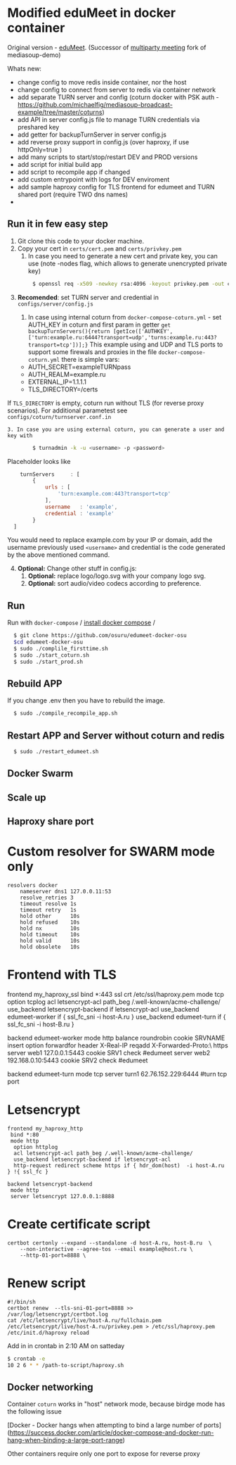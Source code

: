# Modified eduMeet in docker container

Original version - [eduMeet](https://github.com/edumeet/edumeet).
(Successor of [multiparty meeting](https://github.com/havfo/multiparty-meeting) fork of mediasoup-demo)

Whats new:
- change config to move redis inside container, nor the host
- change config to connect from server to redis via container network
- add separate TURN server and config (coturn docker with PSK auth - https://github.com/michaelfig/mediasoup-broadcast-example/tree/master/coturns)
- add API in server config.js file to manage TURN credentials via preshared key
- add getter for backupTurnServer in server config.js
- add reverse proxy support in config.js (over haproxy, if use httpOnly=true  )
- add many scripts to start/stop/restart DEV and PROD versions 
- add script for initial build app
- add script to recompile app if changed
- add custom entrypoint with logs for DEV enviroment
- add sample haproxy config for TLS frontend for edumeet and TURN shared port (require TWO dns names) 
- 

## Run it in few easy step

1. Git clone this code to your docker machine.
2. Copy your cert in `certs/cert.pem` and `certs/privkey.pem`
    1. In case you need to generate a new cert and private key, you can use (note -nodes flag, which allows to generate unencrypted private key)

```sh
        $ openssl req -x509 -newkey rsa:4096 -keyout privkey.pem -out cert.pem -days 3650 -nodes
```

3. **Recomended**: set TURN server and credential in `configs/server/config.js` 
    1. In case using internal coturn from `docker-compose-coturn.yml` - set AUTH_KEY in coturn and first param in getter 
    `get backupTurnServers(){return [getIce(['AUTHKEY',['turn:example.ru:6444?transport=udp','turns:example.ru:443?transport=tcp'])];}`
    This example using and UDP and TLS ports to support some firewals and proxies
   in the file `docker-compose-coturn.yml` there is simple vars: 
     
     - AUTH_SECRET=exampleTURNpass
     - AUTH_REALM=example.ru
     - EXTERNAL_IP=1.1.1.1
     - TLS_DIRECTORY=/certs

If   `TLS_DIRECTORY` is empty, coturn run without TLS (for reverse proxy scenarios). For additional parametest see `configs/coturn/turnserver.conf.in`
    
    3. In case you are using external coturn, you can generate a user and key with

```sh
        $ turnadmin -k -u <username> -p <password>
```

Placeholder looks like

```js
	turnServers     : [
		{
			urls : [
				'turn:example.com:443?transport=tcp'
			],
			username   : 'example',
			credential : 'example'
		}
  ]
```

You would need to replace example.com by your IP or domain, add the username previously used `<username>` and credential is the code generated by the above mentioned command.

4. **Optional:** Change other stuff in config.js:
    1. **Optional:** replace logo/logo.svg with your company logo svg.
    2. **Optional:** sort audio/video codecs according to preference.

## Run

Run with `docker-compose` 
/ [install docker compose](https://docs.docker.com/compose/install/) /

```sh
  $ git clone https://github.com/osuru/edumeet-docker-osu
  $cd edumeet-docker-osu
  $ sudo ./complile_firsttime.sh 
  $ sudo ./start_coturn.sh
  $ sudo ./start_prod.sh
```

## Rebuild APP

If you change .env then you have to rebuild the image.

```sh
  $ sudo ./compile_recompile_app.sh
```
## Restart APP and Server without coturn and redis

```sh
  $ sudo ./restart_edumeet.sh
```

## Docker Swarm


## Scale up

## Haproxy share port

# Custom resolver for SWARM mode only
```
resolvers docker
    nameserver dns1 127.0.0.11:53
    resolve_retries 3
    timeout resolve 1s
    timeout retry   1s
    hold other      10s
    hold refused    10s
    hold nx         10s
    hold timeout    10s
    hold valid      10s
    hold obsolete   10s
 ```
 
# Frontend with TLS

frontend my_haproxy_ssl
 bind *:443 ssl crt /etc/ssl/haproxy.pem
 mode tcp
  option tcplog
  acl letsencrypt-acl path_beg /.well-known/acme-challenge/
  use_backend letsencrypt-backend if letsencrypt-acl
  use_backend edumeet-worker if { ssl_fc_sni  -i host-A.ru }
  use_backend edumeet-turn if { ssl_fc_sni  -i host-B.ru }


backend edumeet-worker
 mode http
 balance roundrobin
 cookie SRVNAME insert
 option forwardfor header X-Real-IP
 reqadd X-Forwarded-Proto:\ https
 server web1 127.0.0.1:5443 cookie SRV1 check #edumeet
 server web2 192.168.0.10:5443 cookie SRV2 check #edumeet

backend edumeet-turn
 mode tcp
 server turn1 62.76.152.229:6444 #turn tcp port


# Letsencrypt

```
frontend my_haproxy_http
 bind *:80
 mode http
  option httplog
  acl letsencrypt-acl path_beg /.well-known/acme-challenge/
  use_backend letsencrypt-backend if letsencrypt-acl
  http-request redirect scheme https if { hdr_dom(host)  -i host-A.ru } !{ ssl_fc }
  
backend letsencrypt-backend
 mode http
 server letsencrypt 127.0.0.1:8888

```

# Create certificate script
```
certbot certonly --expand --standalone -d host-A.ru, host-B.ru  \
    --non-interactive --agree-tos --email example@host.ru \
    --http-01-port=8888 \
```
# Renew script

```
#!/bin/sh
certbot renew  --tls-sni-01-port=8888 >> /var/log/letsencrypt/certbot.log
cat /etc/letsencrypt/live/host-A.ru/fullchain.pem /etc/letsencrypt/live/host-A.ru/privkey.pem > /etc/ssl/haproxy.pem
/etc/init.d/haproxy reload
```
Add in in crontab in 2:10 AM on satteday

```sh
$ crontab -e
10 2 6 * * /path-to-script/haproxy.sh

```

## Docker networking

Container `coturn` works in "host" network mode, because birdge mode has the following issue

[Docker - Docker hangs when attempting to bind a large number of ports] (https://success.docker.com/article/docker-compose-and-docker-run-hang-when-binding-a-large-port-range)

Other containers require only one port to expose for reverse proxy


